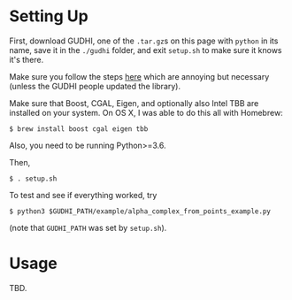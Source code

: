 Setting Up
==========

First, download GUDHI, one of the `.tar.gz`s on this page with
`python` in its name, save it in the `./gudhi` folder, and
exit `setup.sh` to make sure it knows it's there.

Make sure you follow the steps
[here](https://lists.gforge.inria.fr/pipermail/gudhi-contact/2017-May/000016.html)
which are annoying but necessary (unless the GUDHI people updated the
library).

Make sure that Boost, CGAL, Eigen, and optionally also Intel TBB are installed on your
system. On OS X, I was able to do this all with Homebrew:

    $ brew install boost cgal eigen tbb

Also, you need to be running Python>=3.6.

Then,

    $ . setup.sh

To test and see if everything worked, try

    $ python3 $GUDHI_PATH/example/alpha_complex_from_points_example.py

(note that `GUDHI_PATH` was set by `setup.sh`).


Usage
=====

TBD.